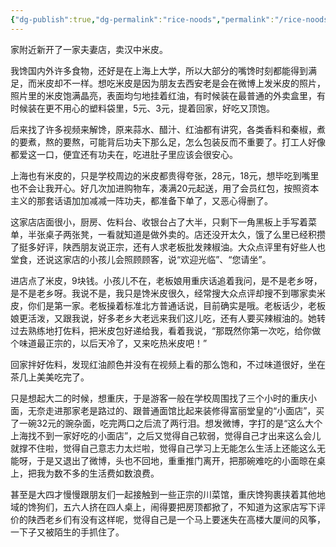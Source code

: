 ```yaml
---
{"dg-publish":true,"dg-permalink":"rice-noods","permalink":"/rice-noods/"}
---
```



家附近新开了一家夫妻店，卖汉中米皮。

我馋国内外许多食物，还好是在上海上大学，所以大部分的嘴馋时刻都能得到满足，而米皮却不一样。想吃米皮是因为朋友去西安老是会在微博上发米皮的照片，照片里的米皮饱满晶亮，表面均匀地挂着红油，有时候装在最普通的外卖盒里，有时候装在更不用心的塑料袋里，5元、3元，提着回家，好吃又顶饱。

后来找了许多视频来解馋，原来蒜水、醋汁、红油都有讲究，各类香料和秦椒，煮的要煮，熬的要熬，可能背后功夫下那么足，怎么包装反而不重要了。打工人好像都爱这一口，便宜还有功夫在，吃进肚子里应该会很安心。

上海也有米皮的，只是学校周边的米皮都贵得夸张，28元，18元，想毕吃到嘴里也不会让我开心。好几次加进购物车，凑满20元起送，用了会员红包，按照资本主义的那套话语加加减减一阵功夫，都准备下单了，又恶心得删了。

这家店店面很小，厨房、佐料台、收银台占了大半，只剩下一角黑板上手写着菜单，半张桌子两张凳，一看就知道是做外卖的。店还没开太久，饿了么里已经积攒了挺多好评，陕西朋友说正宗，还有人求老板批发辣椒油。大众点评里有好些人也堂食，还说这家店的小孩儿会照顾顾客，说“欢迎光临”、“您请坐”。

进店点了米皮，9块钱。小孩儿不在，老板娘用重庆话追着我问，是不是老乡呀，是不是老乡呀。我说不是，我只是馋米皮很久，经常搜大众点评却搜不到哪家卖米皮，你们是第一家。老板操着标准北方普通话说，目前确实是哦。老板话少，老板娘更活泼，又跟我说，好多老乡大老远来我们这儿吃，还有人要买辣椒油的。她转过去熟练地打佐料，把米皮包好递给我，看着我说，“那既然你第一次吃，给你做个味道最正宗的，以后天冷了，又来吃热米皮吧！” 

回家拌好佐料，发现红油颜色并没有在视频上看的那么饱和，不过味道很好，坐在茶几上美美吃完了。

只是想起大二的时候，想重庆，于是游客一般在学校周围找了三个小时的重庆小面，无奈走进那家老是路过的、跟普通面馆比起来装修得富丽堂皇的“小面店”，买了一碗32元的豌杂面，吃完两口之后流了两行泪。想发微博，字打的是“这么大个上海找不到一家好吃的小面店”，之后又觉得自己软弱，觉得自己才出来这么会儿就撑不住啦，觉得自己意志力太烂啦，觉得自己学习上无能怎么生活上还能这么无能呀，于是又退出了微博，头也不回地，重重推门离开，把那碗难吃的小面晾在桌上，把我为数不多的生活费如数浪费。

甚至是大四才慢慢跟朋友们一起接触到一些正宗的川菜馆，重庆馋狗裹挟着其他地域的馋狗们，五六人挤在四人桌上，闹得要把房顶都掀了，不知道为这家店写下评价的陕西老乡们有没有这样呢，觉得自己是一个马上要迷失在高楼大厦间的风筝，一下子又被陌生的手抓住了。